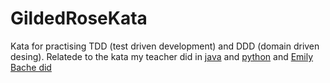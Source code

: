 # GildedRoseKata

Kata for practising TDD (test driven development) and DDD (domain driven desing). Relatede to the kata my teacher did in [java](https://github.com/dfleta/gilded-rose-kata-java) and [python](https://github.com/dfleta/Python_ejercicios/tree/master/Poo/GildedRose_Refactoring_TDD_Kata) and [Emily Bache did](https://github.com/emilybache/GildedRose-Refactoring-Kata/tree/main/Java)
